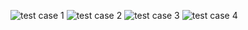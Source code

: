 ![test case 1](https://github.com/user-attachments/assets/6083ab94-b283-4abd-837f-dd07e34cbb0b)
![test case 2](https://github.com/user-attachments/assets/cee94db1-711d-4bb3-be6c-0ad3c28e855d)
![test case 3](https://github.com/user-attachments/assets/fdad27fd-ba3c-4f52-a929-92a6238f6a82)
![test case 4](https://github.com/user-attachments/assets/785bd8f7-55e4-44c1-a81f-42cda8928823)


